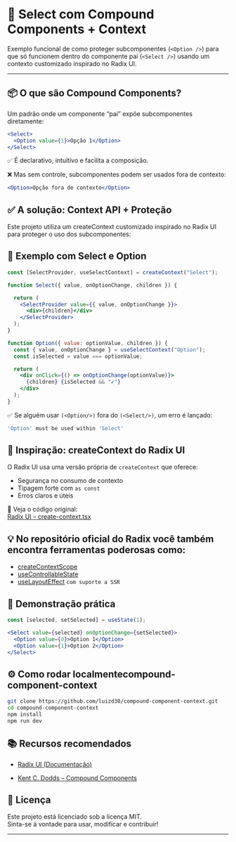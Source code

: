 # 🧩 Select com Compound Components + Context

Exemplo funcional de como proteger subcomponentes (`<Option />`) para que só funcionem dentro do componente pai (`<Select />`) usando um contexto customizado inspirado no Radix UI.

---

## 📦 O que são Compound Components?

Um padrão onde um componente “pai” expõe subcomponentes diretamente:

```jsx
<Select>
  <Option value={1}>Opção 1</Option>
</Select>
```

✅ É declarativo, intuitivo e facilita a composição.

❌ Mas sem controle, subcomponentes podem ser usados fora de contexto:

```jsx
<Option>Opção fora de contexto</Option>
```

## ✅ A solução: Context API + Proteção

Este projeto utiliza um createContext customizado inspirado no Radix UI para proteger o uso dos subcomponentes:

## 🧱 Exemplo com Select e Option

```jsx
const [SelectProvider, useSelectContext] = createContext("Select");

function Select({ value, onOptionChange, children }) {

  return (
    <SelectProvider value={{ value, onOptionChange }}>
      <div>{children}</div>
    </SelectProvider>
  );
}

function Option({ value: optionValue, children }) {
  const { value, onOptionChange } = useSelectContext("Option");
  const isSelected = value === optionValue;

  return (
    <div onClick={() => onOptionChange(optionValue)}>
      {children} {isSelected && "✔️"}
    </div>
  );
}
```

✅ Se alguém usar `(<Option/>)` fora do `(<Select/>)`, um erro é lançado:

```sql
'Option' must be used within 'Select'
```

## 🧠 Inspiração: createContext do Radix UI

O Radix UI usa uma versão própria de `createContext` que oferece:

- Segurança no consumo de contexto
- Tipagem forte com `as const`
- Erros claros e úteis

🔗 Veja o código original:  
[Radix UI – create-context.tsx](https://github.com/radix-ui/primitives/blob/main/packages/react/context/src/create-context.tsx)

## 💡 No repositório oficial do Radix você também encontra ferramentas poderosas como:

- [createContextScope](https://github.com/radix-ui/primitives/blob/main/packages/react/context/src/create-context.tsx)
- [useControllableState](https://github.com/radix-ui/primitives/tree/main/packages/react/use-controllable-state)
- [useLayoutEffect](https://github.com/radix-ui/primitives/blob/main/packages/react/use-layout-effect/src/use-layout-effect.tsx) `com suporte a SSR`

## 🧪 Demonstração prática

```jsx
const [selected, setSelected] = useState(1);

<Select value={selected} onOptionChange={setSelected}>
  <Option value={0}>Option 1</Option>
  <Option value={1}>Option 2</Option>
</Select>
```

## ⚙️ Como rodar localmentecompound-component-context

```bash
git clone https://github.com/luizd30/compound-component-context.git
cd compound-component-context
npm install
npm run dev
```

## 📚 Recursos recomendados

- [Radix UI (Documentação)](https://www.radix-ui.com/themes/docs/overview/getting-started)

- [Kent C. Dodds – Compound Components](https://kentcdodds.com/blog/compound-components-with-react-hooks)

## 📝 Licença

Este projeto está licenciado sob a licença MIT.  
Sinta-se à vontade para usar, modificar e contribuir!

---

